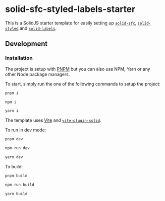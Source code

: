 # solid-sfc-styled-labels-starter

This is a SolidJS starter template for easily setting up [`solid-sfc`](https://github.com/LXSMNSYC/solid-sfc), [`solid-styled`](https://github.com/LXSMNSYC/solid-styled) and [`solid-labels`](https://github.com/LXSMNSYC/babel-plugin-solid-labels).

## Development

### Installation

The project is setup with [PNPM](https://pnpm.io/) but you can also use NPM, Yarn or any other Node package managers.

To start, simply run the one of the following commands to setup the project:

```bash
pnpm i
```

```bash
npm i
```

```bash
yarn i
```

The template uses [Vite](https://vitejs.dev/) and [`vite-plugin-solid`](https://github.com/solidjs/vite-plugin-solid).

To run in dev mode:

```bash
pnpm dev
```

```bash
npm run dev
```

```bash
yarn dev
```

To build:

```bash
pnpm build
```

```bash
npm run build
```

```bash
yarn build
```

